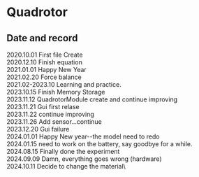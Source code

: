 # Quadrotor

## Date and record
2020.10.01 First file Create\
2020.12.10 Finish equation\
2021.01.01 Happy New Year \
2021.02.20 Force balance\
2021.02-2023.10 Learning and practice.\
2023.10.15 Finish Memory Storage\
2023.11.12 QuadrotorModule create and continue improving\
2023.11.21 Gui first relase\
2023.11.22 continue improving\
2023.11.26 Add sensor...continue\
2023.12.20 Gui failure\
2024.01.01 Happy New year--the model need to redo\
2024.01.15 need to work on the battery, say goodbye for a while.\
2024.08.15 Finally done the experiment\
2024.09.09 Damn, everything goes wrong (hardware)\
2024.10.11 Decide to change the material\

